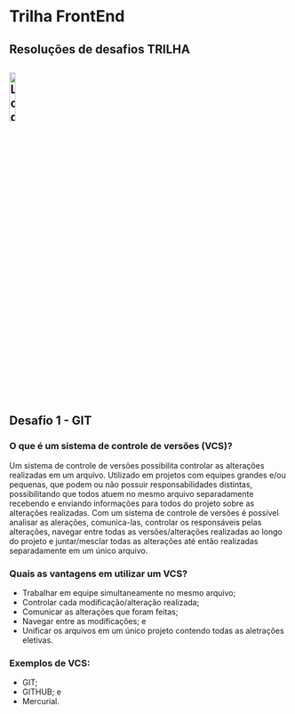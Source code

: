 <h1>Trilha FrontEnd</h1>
<h2>Resoluções de desafios TRILHA</h2>

<h2>
    <img src="https://ik.imagekit.io/3mfjmziiqmi/Git_icon.svg_5uI-6m51X.png?updatedAt=1637941956845" alt="Logo GIT" style="width: 15%">
</h2>

<h2>Desafio 1 - GIT</h2>

<h3>O que é um sistema de controle de versões (VCS)?</h3>

<p>Um sistema de controle de versões possibilita controlar as alterações realizadas em um arquivo. Utilizado em projetos com equipes grandes e/ou pequenas, que podem ou não possuir responsabilidades distintas, possibilitando que todos atuem no mesmo arquivo separadamente recebendo e enviando informações para todos do projeto sobre as alterações realizadas. Com um sistema de controle de versões é possível analisar as alerações, comunica-las, controlar os responsáveis pelas alterações, navegar entre todas as versões/alterações realizadas ao longo do projeto e juntar/mesclar todas as alterações até então realizadas separadamente em um único arquivo.</p>

<h3>Quais as vantagens em utilizar um VCS?</h3>

- Trabalhar em equipe simultaneamente no mesmo arquivo;
- Controlar cada modificação/alteração realizada;
- Comunicar as alterações que foram feitas;
- Navegar entre as modificações; e
- Unificar os arquivos em um único projeto contendo todas as aletrações eletivas.

<h3>Exemplos de VCS:</h3>

- GIT;
- GITHUB; e
- Mercurial.
